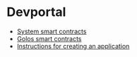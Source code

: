 # Devportal

* [System smart contracts](/devportal/system_contracts.md)
* [Golos smart contracts](/devportal/golos_contracts.md)  
* [Instructions for creating an application](/devportal/application_develop.md)  